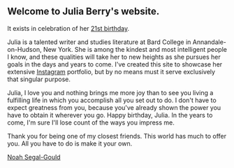 ## Welcome to Julia Berry's website.
It exists in celebration of her [21st birthday](http://www.wolframalpha.com/input/?i=January+12th,+1996).

Julia is a talented writer and studies literature at Bard College in Annandale-on-Hudson, New York. She is among the kindest and most intelligent people I know, and these qualities will take her to new heights as she pursues her goals in the days and years to come. I've created this site to showcase her extensive [Instagram](https://www.instagram.com/juliaeberry/) portfolio, but by no means must it serve exclusively that singular purpose. 

Julia, I love you and nothing brings me more joy than to see you living a fulfilling life in which you accomplish all you set out to do. I don't have to expect greatness from you, because you've already shown the power you have to obtain it wherever you go. Happy birthday, Julia. In the years to come, I'm sure I'll lose count of the ways you impress me.

Thank you for being one of my closest friends. This world has much to offer you. All you have to do is make it your own.

[Noah Segal-Gould](http://segal-gould.com/)
